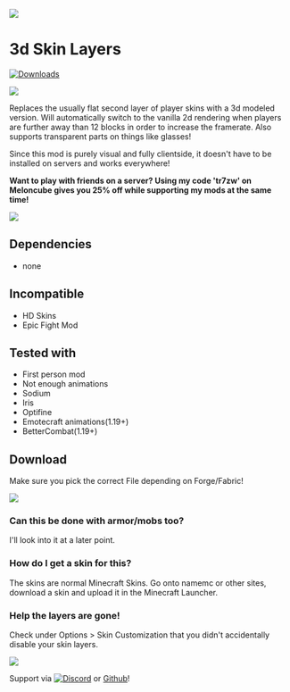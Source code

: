 ![](https://raw.githubusercontent.com/tr7zw/3d-Skin-Layers/1.19/img/MC_NU_HEADER.png)

# 3d Skin Layers

[![Downloads](http://cf.way2muchnoise.eu/full_521480_downloads.svg)](https://www.curseforge.com/minecraft/mc-mods/skin-layers-3d)

![](https://raw.githubusercontent.com/tr7zw/3d-Skin-Layers/1.19/img/MC_NU_BANNER1.png)

Replaces the usually flat second layer of player skins with a 3d modeled version. Will automatically switch to the vanilla 2d rendering when players are further away than 12 blocks in order to increase the framerate. Also supports transparent parts on things like glasses!

Since this mod is purely visual and fully clientside, it doesn't have to be installed on servers and works everywhere!

**Want to play with friends on a server? Using my code 'tr7zw' on Meloncube gives you 25% off while supporting my mods at the same time!**

[![](https://raw.githubusercontent.com/tr7zw/3d-Skin-Layers/1.19/img/MC_NU_PROMO.png)](https://meloncube.net/tr7zw)

## Dependencies

- none

## Incompatible

- HD Skins
- Epic Fight Mod

## Tested with

- First person mod
- Not enough animations
- Sodium
- Iris
- Optifine
- Emotecraft animations(1.19+)
- BetterCombat(1.19+)

## Download

Make sure you pick the correct File depending on Forge/Fabric!

![](https://raw.githubusercontent.com/tr7zw/3d-Skin-Layers/1.19/img/MC_NU_BANNER2.png)

### Can this be done with armor/mobs too?

I'll look into it at a later point.

### How do I get a skin for this?

The skins are normal Minecraft Skins. Go onto namemc or other sites, download a skin and upload it in the Minecraft Launcher.

### Help the layers are gone!

Check under Options > Skin Customization that you didn't accidentally disable your skin layers.

![](https://raw.githubusercontent.com/tr7zw/3d-Skin-Layers/1.19/img/MC_NU_BANNER3.png)

Support via [![Discord](https://tr7zw.dev/curse/Discord.png)](https://discord.gg/2wKH8yeThf) or [Github](https://github.com/tr7zw/3d-skin-layers)!
